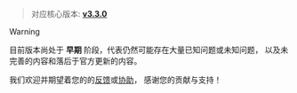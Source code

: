 > 对应核心版本: [**v3.3.0**](https://github.com/simple-robot/simpler-robot/releases/tag/v3.3.0)
    
> [!warning]
> 目前版本尚处于 **早期** 阶段，代表仍然可能存在大量已知问题或未知问题，
以及未完善的内容和落后于官方更新的内容。

我们欢迎并期望着您的的[反馈](https://github.com/simple-robot/simbot-component-miyoushe/issues)或[协助](https://github.com/simple-robot/simbot-component-miyoushe/pulls)，
感谢您的贡献与支持！
